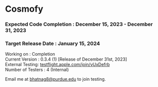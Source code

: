 # Cosmofy
### Expected Code Completion : December 15, 2023 - December 31, 2023
### Target Release Date : January 15, 2024

Working on : Completion  <br />
Current Version : 0.3.4 (1) [Release of December 31st, 2023]  <br />
External Testing: [testflight.apple.com/join/vUxDefrb ](https://testflight.apple.com/join/vUxDefrb) <br />
Number of Testers : 4 (Internal)  <br />

Email me at bhatnag8@purdue.edu to join testing.

